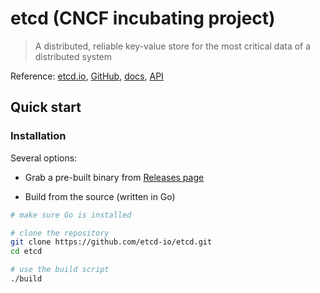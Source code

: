 # etcd (CNCF incubating project)

> A distributed, reliable key-value store for the most critical data of a distributed system

Reference: [etcd.io](https://etcd.io/), [GitHub](https://github.com/etcd-io/etcd), [docs](https://etcd.io/docs/v3.4.0/), [API](https://etcd.io/docs/v3.4.0/learning/api/)

## Quick start

### Installation

Several options:

- Grab a pre-built binary from [Releases page](https://github.com/etcd-io/etcd/releases/)

- Build from the source (written in Go)

```bash
# make sure Go is installed

# clone the repository
git clone https://github.com/etcd-io/etcd.git
cd etcd

# use the build script
./build
```

